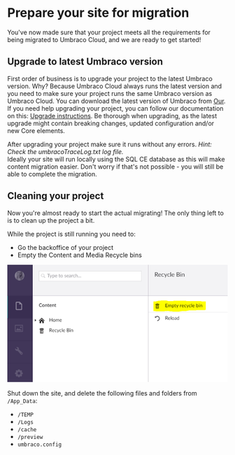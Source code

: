 # Prepare your site for migration

You've now made sure that your project meets all the requirements for being migrated to Umbraco Cloud, and we are ready to get started!

## Upgrade to latest Umbraco version
First order of business is to upgrade your project to the latest Umbraco version. Why? Because Umbraco Cloud always runs the latest version and you need to make sure your project runs the same Umbraco version as Umbraco Cloud.
You can download the latest version of Umbraco from [Our](https://our.umbraco.org/download/).
If you need help upgrading your project, you can follow our documentation on this: [Upgrade instructions](https://our.umbraco.org/documentation/Getting-Started/Setup/Upgrading/general). Be thorough when upgrading, as the latest upgrade might contain breaking changes, updated configuration and/or new Core elements.

After upgrading your project make sure it runs without any errors. *Hint: Check the umbracoTraceLog.txt log file.*  
Ideally your site will run locally using the SQL CE database as this will make content migration easier. Don't worry if that's not possible - you will still be able to complete the migration.

## Cleaning your project
Now you're almost ready to start the actual migrating! The only thing left to is to clean up the project a bit.

While the project is still running you need to:
* Go the backoffice of your project
* Empty the Content and Media Recycle bins

![recyclebin](images/empty-recyclebin.png)

Shut down the site, and delete the following files and folders from `/App_Data`:
* `/TEMP`
* `/Logs`
* `/cache`
* `/preview`
* `umbraco.config`

